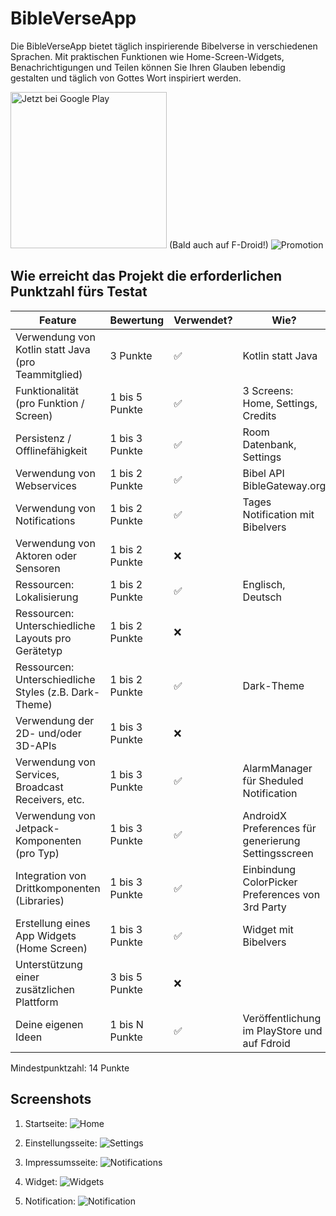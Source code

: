 # BibleVerseApp
Die BibleVerseApp bietet täglich inspirierende Bibelverse in verschiedenen Sprachen. 
Mit praktischen Funktionen wie Home-Screen-Widgets, Benachrichtigungen und Teilen können Sie Ihren Glauben lebendig gestalten und täglich von Gottes Wort inspiriert werden. 

<a href='https://play.google.com/store/apps/details?id=ch.joshuah.bibleverseapp&pcampaignid=pcampaignidMKT-Other-global-all-co-prtnr-py-PartBadge-Mar2515-1'><img width="250" alt='Jetzt bei Google Play' src='https://play.google.com/intl/de_ch/badges/static/images/badges/de_badge_web_generic.png'/></a> (Bald auch auf F-Droid!)
![Promotion](Readme_images/promotion_image_de.png)

## Wie erreicht das Projekt die erforderlichen Punktzahl fürs Testat
| Feature                                               | Bewertung      | Verwendet? | Wie?                                                 |
|-------------------------------------------------------|----------------|------------|------------------------------------------------------|
| Verwendung von Kotlin statt Java (pro Teammitglied)   | 3 Punkte       |     ✅     | Kotlin statt Java                                   |
| Funktionalität (pro Funktion / Screen)                | 1 bis 5 Punkte |     ✅     | 3 Screens: Home, Settings, Credits                  |
| Persistenz / Offlinefähigkeit                         | 1 bis 3 Punkte |     ✅     | Room Datenbank, Settings                            |
| Verwendung von Webservices                            | 1 bis 2 Punkte |     ✅     | Bibel API BibleGateway.org                          |
| Verwendung von Notifications                          | 1 bis 2 Punkte |     ✅     | Tages Notification mit Bibelvers                    |
| Verwendung von Aktoren oder Sensoren                  | 1 bis 2 Punkte |     ❌     |                                                     |
| Ressourcen: Lokalisierung                             | 1 bis 2 Punkte |     ✅     | Englisch, Deutsch                                   |
| Ressourcen: Unterschiedliche Layouts pro Gerätetyp    | 1 bis 2 Punkte |     ❌     |                                                     |
| Ressourcen: Unterschiedliche Styles (z.B. Dark-Theme) | 1 bis 2 Punkte |     ✅     | Dark-Theme                                          |
| Verwendung der 2D- und/oder 3D-APIs                   | 1 bis 3 Punkte |     ❌     |                                                     |
| Verwendung von Services, Broadcast Receivers, etc.    | 1 bis 3 Punkte |     ✅     | AlarmManager für Sheduled Notification              |
| Verwendung von Jetpack-Komponenten (pro Typ)          | 1 bis 3 Punkte |     ✅     | AndroidX Preferences für generierung Settingsscreen |
| Integration von Drittkomponenten (Libraries)          | 1 bis 3 Punkte |     ✅     | Einbindung ColorPicker Preferences von 3rd Party    |
| Erstellung eines App Widgets (Home Screen)            | 1 bis 3 Punkte |     ✅     | Widget mit Bibelvers                                |
| Unterstützung einer zusätzlichen Plattform            | 3 bis 5 Punkte |     ❌     |                                                     |
| Deine eigenen Ideen                                   | 1 bis N Punkte |     ✅     |Veröffentlichung im PlayStore und auf Fdroid         | 

Mindestpunktzahl: 14 Punkte


## Screenshots
1. Startseite:
   ![Home](Readme_images/screenshot_home.png)

2. Einstellungsseite:
  ![Settings](Readme_images/screenshot_settings.png)

3. Impressumsseite:
   ![Notifications](Readme_images/screenshot_credits.png)

4. Widget:
   ![Widgets](Readme_images/screenshot_widget.png)

5. Notification:
   ![Notification](Readme_images/screenshot_notification.png)


